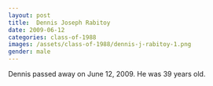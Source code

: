 ```yaml
---
layout: post
title:  Dennis Joseph Rabitoy
date: 2009-06-12
categories: class-of-1988
images: /assets/class-of-1988/dennis-j-rabitoy-1.png
gender: male
---
```

Dennis passed away on June 12, 2009.  He was 39 years old.

